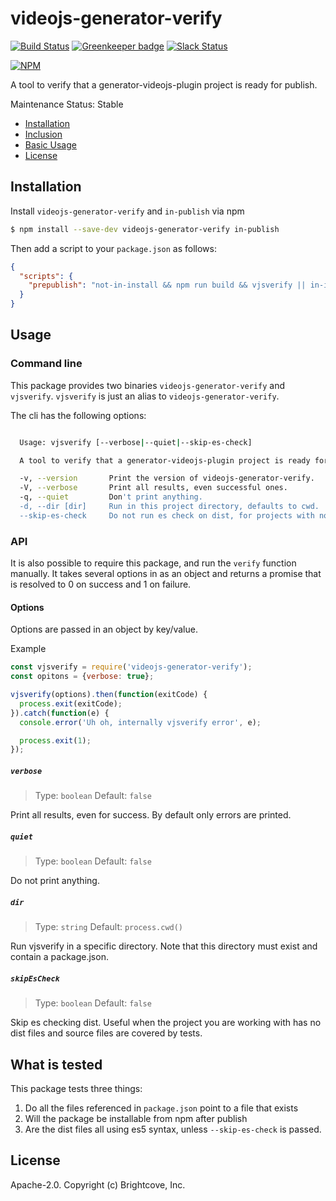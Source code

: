# videojs-generator-verify

[![Build Status](https://travis-ci.org/brightcove/videojs-generator-verify.svg?branch=master)](https://travis-ci.org/brightcove/videojs-generator-verify)
[![Greenkeeper badge](https://badges.greenkeeper.io/brightcove/videojs-generator-verify.svg)](https://greenkeeper.io/)
[![Slack Status](http://slack.videojs.com/badge.svg)](http://slack.videojs.com)

[![NPM](https://nodei.co/npm/videojs-generator-verify.png?downloads=true&downloadRank=true)](https://nodei.co/npm/videojs-generator-verify/)

A tool to verify that a generator-videojs-plugin project is ready for publish.

Maintenance Status: Stable

<!-- START doctoc generated TOC please keep comment here to allow auto update -->
<!-- DON'T EDIT THIS SECTION, INSTEAD RE-RUN doctoc TO UPDATE -->

- [Installation](#installation)
- [Inclusion](#inclusion)
- [Basic Usage](#basic-usage)
- [License](#license)

<!-- END doctoc generated TOC please keep comment here to allow auto update -->

## Installation

Install `videojs-generator-verify` and `in-publish` via npm

```sh
$ npm install --save-dev videojs-generator-verify in-publish
```

Then add a script to your `package.json` as follows:

```json
{
  "scripts": {
    "prepublish": "not-in-install && npm run build && vjsverify || in-install"
  }
}
```

## Usage

### Command line
This package provides two binaries `videojs-generator-verify` and `vjsverify`. `vjsverify` is just an alias to `videojs-generator-verify`.

The cli has the following options:

```sh

  Usage: vjsverify [--verbose|--quiet|--skip-es-check]

  A tool to verify that a generator-videojs-plugin project is ready for publish.

  -v, --version       Print the version of videojs-generator-verify.
  -V, --verbose       Print all results, even successful ones.
  -q, --quiet         Don't print anything.
  -d, --dir [dir]     Run in this project directory, defaults to cwd.
  --skip-es-check     Do not run es check on dist, for projects with no dist.

```

### API
It is also possible to require this package, and run the `verify` function manually. It takes several options in as an object and returns
a promise that is resolved to 0 on success and 1 on failure.

#### Options
Options are passed in an object by key/value.

Example

```js
const vjsverify = require('videojs-generator-verify');
const opitons = {verbose: true};

vjsverify(options).then(function(exitCode) {
  process.exit(exitCode);
}).catch(function(e) {
  console.error('Uh oh, internally vjsverify error', e);

  process.exit(1);
});
```

##### `verbose`

> Type: `boolean`
> Default: `false`

Print all results, even for success. By default only errors are printed.

##### `quiet`

> Type: `boolean`
> Default: `false`

Do not print anything.

##### `dir`

> Type: `string`
> Default: `process.cwd()`

Run vjsverify in a specific directory. Note that this directory must exist and contain a package.json.

##### `skipEsCheck`

> Type: `boolean`
> Default: `false`

Skip es checking dist. Useful when the project you are working with has no dist files and source files are covered by tests.

## What is tested
This package tests three things:

1. Do all the files referenced in `package.json` point to a file that exists
2. Will the package be installable from npm after publish
3. Are the dist files all using es5 syntax, unless `--skip-es-check` is passed.

## License

Apache-2.0. Copyright (c) Brightcove, Inc.
